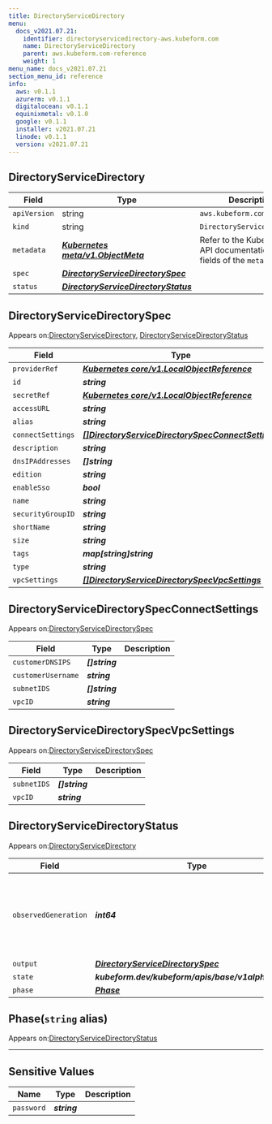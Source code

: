 ```yaml
---
title: DirectoryServiceDirectory
menu:
  docs_v2021.07.21:
    identifier: directoryservicedirectory-aws.kubeform.com
    name: DirectoryServiceDirectory
    parent: aws.kubeform.com-reference
    weight: 1
menu_name: docs_v2021.07.21
section_menu_id: reference
info:
  aws: v0.1.1
  azurerm: v0.1.1
  digitalocean: v0.1.1
  equinixmetal: v0.1.0
  google: v0.1.1
  installer: v2021.07.21
  linode: v0.1.1
  version: v2021.07.21
---
```


## DirectoryServiceDirectory
| Field | Type | Description |
| ------ | ----- | ----------- |
| `apiVersion` | string | `aws.kubeform.com/v1alpha1` |
|    `kind` | string | `DirectoryServiceDirectory` |
| `metadata` | ***[Kubernetes meta/v1.ObjectMeta](https://v1-18.docs.kubernetes.io/docs/reference/generated/kubernetes-api/v1.18/#objectmeta-v1-meta)***|Refer to the Kubernetes API documentation for the fields of the `metadata` field.|
| `spec` | ***[DirectoryServiceDirectorySpec](#directoryservicedirectoryspec)***||
| `status` | ***[DirectoryServiceDirectoryStatus](#directoryservicedirectorystatus)***||
## DirectoryServiceDirectorySpec

Appears on:[DirectoryServiceDirectory](#directoryservicedirectory), [DirectoryServiceDirectoryStatus](#directoryservicedirectorystatus)

| Field | Type | Description |
| ------ | ----- | ----------- |
| `providerRef` | ***[Kubernetes core/v1.LocalObjectReference](https://v1-18.docs.kubernetes.io/docs/reference/generated/kubernetes-api/v1.18/#localobjectreference-v1-core)***||
| `id` | ***string***||
| `secretRef` | ***[Kubernetes core/v1.LocalObjectReference](https://v1-18.docs.kubernetes.io/docs/reference/generated/kubernetes-api/v1.18/#localobjectreference-v1-core)***||
| `accessURL` | ***string***| ***(Optional)*** |
| `alias` | ***string***| ***(Optional)*** |
| `connectSettings` | ***[[]DirectoryServiceDirectorySpecConnectSettings](#directoryservicedirectoryspecconnectsettings)***| ***(Optional)*** |
| `description` | ***string***| ***(Optional)*** |
| `dnsIPAddresses` | ***[]string***| ***(Optional)*** |
| `edition` | ***string***| ***(Optional)*** |
| `enableSso` | ***bool***| ***(Optional)*** |
| `name` | ***string***||
| `securityGroupID` | ***string***| ***(Optional)*** |
| `shortName` | ***string***| ***(Optional)*** |
| `size` | ***string***| ***(Optional)*** |
| `tags` | ***map[string]string***| ***(Optional)*** |
| `type` | ***string***| ***(Optional)*** |
| `vpcSettings` | ***[[]DirectoryServiceDirectorySpecVpcSettings](#directoryservicedirectoryspecvpcsettings)***| ***(Optional)*** |
## DirectoryServiceDirectorySpecConnectSettings

Appears on:[DirectoryServiceDirectorySpec](#directoryservicedirectoryspec)

| Field | Type | Description |
| ------ | ----- | ----------- |
| `customerDNSIPS` | ***[]string***||
| `customerUsername` | ***string***||
| `subnetIDS` | ***[]string***||
| `vpcID` | ***string***||
## DirectoryServiceDirectorySpecVpcSettings

Appears on:[DirectoryServiceDirectorySpec](#directoryservicedirectoryspec)

| Field | Type | Description |
| ------ | ----- | ----------- |
| `subnetIDS` | ***[]string***||
| `vpcID` | ***string***||
## DirectoryServiceDirectoryStatus

Appears on:[DirectoryServiceDirectory](#directoryservicedirectory)

| Field | Type | Description |
| ------ | ----- | ----------- |
| `observedGeneration` | ***int64***| ***(Optional)*** Resource generation, which is updated on mutation by the API Server.|
| `output` | ***[DirectoryServiceDirectorySpec](#directoryservicedirectoryspec)***| ***(Optional)*** |
| `state` | ***kubeform.dev/kubeform/apis/base/v1alpha1.State***| ***(Optional)*** |
| `phase` | ***[Phase](#phase)***| ***(Optional)*** |
## Phase(`string` alias)

Appears on:[DirectoryServiceDirectoryStatus](#directoryservicedirectorystatus)

---
## Sensitive Values
| Name | Type | Description |
|------|------|-------------|
| `password` | ***string*** ||
